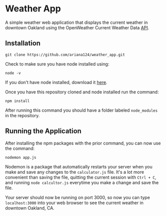 # Weather App

A simple weather web application that displays the current weather in downtown Oakland using the OpenWeather Current Weather Data [API](https://openweathermap.org/api).

## Installation

```
git clone https://github.com/ariana124/weather_app.git
```

Check to make sure you have node installed using:

```
node -v
```

If you don't have node installed, download it [here](https://nodejs.org/en/download/).

Once you have this repository cloned and node installed run the command:

```
npm install
```

After running this command you should have a folder labeled `node_modules` in the repository.

## Running the Application

After installing the npm packages with the prior command, you can now use the command:

```
nodemon app.js
```

Nodemon is a package that automatically restarts your server when you make and save any changes to the `calculator.js` file. It's a lot more convenient than saving the file, quitting the current session with `Ctrl + C`, and running `node calcultor.js` everytime you make a change and save the file.

Your server should now be running on port 3000, so now you can type `localhost:3000` into your web browser to see the current weather in downtown Oakland, CA.
